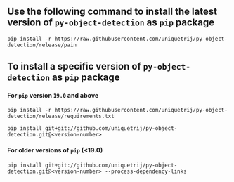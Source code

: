  Use the following command to install the latest version of ``py-object-detection`` as ``pip`` package 
---
```
pip install -r https://raw.githubusercontent.com/uniquetrij/py-object-detection/release/pain
```

To install a specific version of ``py-object-detection`` as ``pip`` package
---

#### For ``pip`` version ``19.0`` and above


```
pip install -r https://raw.githubusercontent.com/uniquetrij/py-object-detection/release/requirements.txt

pip install git+git://github.com/uniquetrij/py-object-detection.git@<version-number>
```

#### For older versions of ``pip`` (<19.0)
```
pip install git+git://github.com/uniquetrij/py-object-detection.git@<version-number> --process-dependency-links
